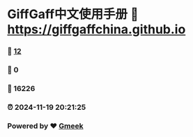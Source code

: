 # GiffGaff中文使用手册 :link: https://giffgaffchina.github.io 
### :page_facing_up: [12](https://giffgaffchina.github.io/tag.html) 
### :speech_balloon: 0 
### :hibiscus: 16226 
### :alarm_clock: 2024-11-19 20:21:25 
### Powered by :heart: [Gmeek](https://github.com/Meekdai/Gmeek)
